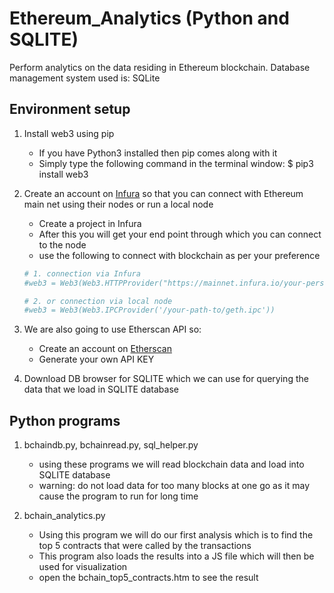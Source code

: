 # Ethereum_Analytics (Python and SQLITE)

Perform analytics on the data residing in Ethereum blockchain. Database management system used is: SQLite

## Environment setup
1. Install web3 using pip
    - If you have Python3 installed then pip comes along with it
    - Simply type the following command in the terminal window:
      $ pip3 install web3

2. Create an account on [Infura](https://www.infura.io) so that you can connect with Ethereum main net using their nodes or run a local node
    - Create a project in Infura
    - After this you will get your end point through which you can connect to the node
    - use the following to connect with blockchain as per your preference

    ```python
    # 1. connection via Infura
    #web3 = Web3(Web3.HTTPProvider("https://mainnet.infura.io/your-personal-number"))

    # 2. or connection via local node
    #web3 = Web3(Web3.IPCProvider('/your-path-to/geth.ipc'))
    ```

3. We are also going to use Etherscan API so:
    - Create an account on [Etherscan](https://www.etherscan.io)
    - Generate your own API KEY

4. Download DB browser for SQLITE which we can use for querying the data that we load in SQLITE database

## Python programs
1. bchaindb.py, bchainread.py, sql_helper.py
    - using these programs we will read blockchain data and load into SQLITE database
    - warning: do not load data for too many blocks at one go as it may cause the program to run for long time

2. bchain_analytics.py
    - Using this program we will do our first analysis which is to find the top 5 contracts that were called by the transactions
    - This program also loads the results into a JS file which will then be used for visualization
    - open the bchain_top5_contracts.htm to see the result
